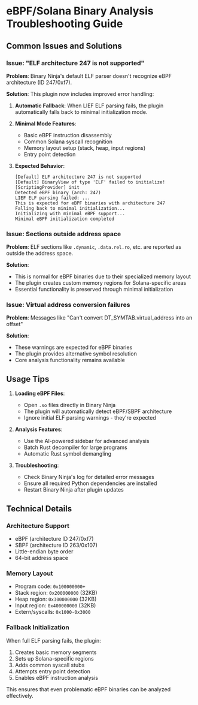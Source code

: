 # eBPF/Solana Binary Analysis Troubleshooting Guide

## Common Issues and Solutions

### Issue: "ELF architecture 247 is not supported"

**Problem**: Binary Ninja's default ELF parser doesn't recognize eBPF architecture (ID 247/0xf7).

**Solution**: This plugin now includes improved error handling:

1. **Automatic Fallback**: When LIEF ELF parsing fails, the plugin automatically falls back to minimal initialization mode.

2. **Minimal Mode Features**:
   - Basic eBPF instruction disassembly
   - Common Solana syscall recognition
   - Memory layout setup (stack, heap, input regions)
   - Entry point detection

3. **Expected Behavior**:
   ```
   [Default] ELF architecture 247 is not supported
   [Default] BinaryView of type 'ELF' failed to initialize!
   [ScriptingProvider] init
   Detected eBPF binary (arch: 247)
   LIEF ELF parsing failed: ...
   This is expected for eBPF binaries with architecture 247
   Falling back to minimal initialization...
   Initializing with minimal eBPF support...
   Minimal eBPF initialization completed
   ```

### Issue: Sections outside address space

**Problem**: ELF sections like `.dynamic`, `.data.rel.ro`, etc. are reported as outside the address space.

**Solution**: 
- This is normal for eBPF binaries due to their specialized memory layout
- The plugin creates custom memory regions for Solana-specific areas
- Essential functionality is preserved through minimal initialization

### Issue: Virtual address conversion failures

**Problem**: Messages like "Can't convert DT_SYMTAB.virtual_address into an offset"

**Solution**:
- These warnings are expected for eBPF binaries
- The plugin provides alternative symbol resolution
- Core analysis functionality remains available

## Usage Tips

1. **Loading eBPF Files**:
   - Open `.so` files directly in Binary Ninja
   - The plugin will automatically detect eBPF/SBPF architecture
   - Ignore initial ELF parsing warnings - they're expected

2. **Analysis Features**:
   - Use the AI-powered sidebar for advanced analysis
   - Batch Rust decompiler for large programs
   - Automatic Rust symbol demangling

3. **Troubleshooting**:
   - Check Binary Ninja's log for detailed error messages
   - Ensure all required Python dependencies are installed
   - Restart Binary Ninja after plugin updates

## Technical Details

### Architecture Support
- eBPF (architecture ID 247/0xf7)
- SBPF (architecture ID 263/0x107)
- Little-endian byte order
- 64-bit address space

### Memory Layout
- Program code: `0x100000000+`
- Stack region: `0x200000000` (32KB)
- Heap region: `0x300000000` (32KB)
- Input region: `0x400000000` (32KB)
- Extern/syscalls: `0x1000-0x3000`

### Fallback Initialization
When full ELF parsing fails, the plugin:
1. Creates basic memory segments
2. Sets up Solana-specific regions
3. Adds common syscall stubs
4. Attempts entry point detection
5. Enables eBPF instruction analysis

This ensures that even problematic eBPF binaries can be analyzed effectively.